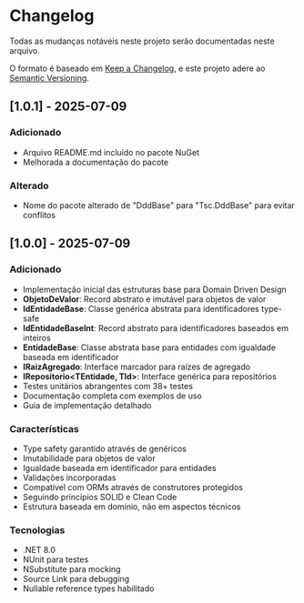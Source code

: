 # Changelog

Todas as mudanças notáveis neste projeto serão documentadas neste arquivo.

O formato é baseado em [Keep a Changelog](https://keepachangelog.com/pt-BR/1.0.0/),
e este projeto adere ao [Semantic Versioning](https://semver.org/lang/pt-BR/).

## [1.0.1] - 2025-07-09

### Adicionado
- Arquivo README.md incluído no pacote NuGet
- Melhorada a documentação do pacote

### Alterado
- Nome do pacote alterado de "DddBase" para "Tsc.DddBase" para evitar conflitos

## [1.0.0] - 2025-07-09

### Adicionado
- Implementação inicial das estruturas base para Domain Driven Design
- **ObjetoDeValor**: Record abstrato e imutável para objetos de valor
- **IdEntidadeBase<T>**: Classe genérica abstrata para identificadores type-safe
- **IdEntidadeBaseInt**: Record abstrato para identificadores baseados em inteiros
- **EntidadeBase<TId>**: Classe abstrata base para entidades com igualdade baseada em identificador
- **IRaizAgregado**: Interface marcador para raízes de agregado
- **IRepositorio<TEntidade, TId>**: Interface genérica para repositórios
- Testes unitários abrangentes com 38+ testes
- Documentação completa com exemplos de uso
- Guia de implementação detalhado

### Características
- Type safety garantido através de genéricos
- Imutabilidade para objetos de valor
- Igualdade baseada em identificador para entidades
- Validações incorporadas
- Compatível com ORMs através de construtores protegidos
- Seguindo princípios SOLID e Clean Code
- Estrutura baseada em domínio, não em aspectos técnicos

### Tecnologias
- .NET 8.0
- NUnit para testes
- NSubstitute para mocking
- Source Link para debugging
- Nullable reference types habilitado
